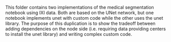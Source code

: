 This folder contains two implementations of the medical segmentation notebook 
using IXI data. Both are based on the UNet network, but one notebook implements
unet with custom code while the other uses the unet library. The purpose of
this duplication is to show the tradeoff between adding dependencies on the
node side (i.e. requiring data providing centers to install the unet library)
and writing complex custom code. 
